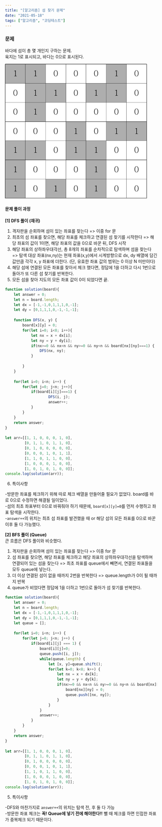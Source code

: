 ```yaml
---
title: "[알고리즘] 섬 찾기 문제"
date: "2021-05-18"
tags: ["알고리즘", "코딩테스트"]
---
```

### 문제

바다에 섬이 총 몇 개인지 구하는 문제.  
육지는 1로 표시되고, 바다는 0으로 표시된다.

![이미지](../../../src/images/알고리즘_섬나라.PNG)


#### 문제 풀이 과정

**[1] DFS 풀이 (재귀)**

1. 격자판을 순회하며 섬이 있는 좌표를 찾는다 => 이중 for 문
2. 최초의 섬 좌표를 찾으면, 해당 좌표를 체크하고 연결된 섬 찾기를 시작한다 => 해당 좌표의 값이 1이면, 해당 좌표의 값을 0으로 바꾼 뒤, DFS 시작
3. 해당 좌표의 상하좌우대각선, 총 8개의 좌표를 순차적으로 탐색하며 섬을 찾는다 => 탐색 대상 좌표(nx,ny)는 현재 좌표(x,y)에서 시계방향으로 dx, dy 배열에 담긴 값만큼 각각 x, y 좌표에 더한다.
   (단, 유효한 좌표 값의 범위는 0 이상 N 미만이다)
4. 해당 섬에 연결된 모든 좌표를 찾아서 체크 했다면, 정답에 1을 더하고 다시 1번으로 돌아가 또 다른 섬 찾기를 반복한다.
5. 모든 섬을 찾아 지도의 모든 좌표 값이 0이 되었다면 끝.

```javascript
function solution(board){  
    let answer = 0;
    let n = board.length;
    let dx = [-1,-1,0,1,1,1,0,-1];
    let dy = [0,1,1,1,0,-1,-1,-1];

    function DFS(x, y) {
        board[x][y] = 0;
        for(let i=0; i<8; i++){
            let nx = x + dx[i];
            let ny = y + dy[i];
            if(nx>=0 && nx<n && ny>=0 && ny<n && board[nx][ny]===1) {
                DFS(nx, ny);
            }
            
        }
    }

    for(let i=0; i<n; i++) {
        for(let j=0; j<n; j++){
            if(board[i][j]===1) {
                    DFS(i, j);
                    answer++;
            }
        }
    }           
    return answer;
}

let arr=[[1, 1, 0, 0, 0, 1, 0], 
         [0, 1, 1, 0, 1, 1, 0],
         [0, 1, 0, 0, 0, 0, 0],
         [0, 0, 0, 1, 0, 1, 1],
         [1, 1, 0, 1, 1, 0, 0],
         [1, 0, 0, 0, 1, 0, 0],
         [1, 0, 1, 0, 1, 0, 0]];
console.log(solution(arr));
```

6. 특이사항

-방문한 좌표를 체크하기 위해 따로 체크 배열을 만들어줄 필요가 없었다. board를 바로 0으로 수정하면 해결될 일이었다.  
-섬의 최초 좌표부터 0으로 바꿔줘야 하기 때문에, ```board[x][y]=0```를 먼저 수행하고 좌표 탐색을 시작한다.  
-```answer++```의 위치는 최초 섬 좌표를 발견했을 때 or 해당 섬의 모든 좌표를 0으로 바꾼 이후 둘 다 가능했다.



**[2] BFS 풀이 (Queue)**  
큰 흐름은 DFS 풀이와 비슷했다.

1. 격자판을 순회하며 섬이 있는 좌표를 찾는다 => 이중 for 문
2. 섬 좌표를 찾으면, 해당 좌표를 체크하고 해당 좌표의 상하좌우대각선을 탐색하며 연결되어 있는 섬을 찾는다 => 최초 좌표를 queue에서 빼면서, 연결된 좌표들을 모두 queue에 넣는다.
3. 더 이상 연결된 섬이 없을 때까지 2번을 반복한다 => queue.length가 0이 될 때까지 반복
4. queue가 비었다면 정답에 1을 더하고 1번으로 돌아가 섬 찾기를 반복한다.

```javascript
function solution(board){  
    let answer = 0;
    let n = board.length;
    let dx = [-1,-1,0,1,1,1,0,-1];
    let dy = [0,1,1,1,0,-1,-1,-1];
    let queue = [];
    
    for(let i=0; i<n; i++) {
        for(let j=0; j<n; j++) {
            if(board[i][j] === 1) {
                board[i][j]=0;
                queue.push([i, j]);
                while(queue.length) {
                    let [x, y]=queue.shift();
                    for(let k=0; k<8; k++) {
                        let nx = x + dx[k];
                        let ny = y + dy[k];
                        if(nx>=0 && nx<n && ny>=0 && ny<n && board[nx][ny]===1) {
                            board[nx][ny] = 0;
                            queue.push([nx, ny]);
                        }
                    }
                }
                answer++;
            }
        }
    }
    return answer;
}

let arr=[[1, 1, 0, 0, 0, 1, 0], 
         [0, 1, 1, 0, 1, 1, 0],
         [0, 1, 0, 0, 0, 0, 0],
         [0, 0, 0, 1, 0, 1, 1],
         [1, 1, 0, 1, 1, 0, 0],
         [1, 0, 0, 0, 1, 0, 0],
         [1, 0, 1, 0, 1, 0, 0]];
console.log(solution(arr));
```

5. 특이사항

-DFS와 마찬가지로 ```answer++```의 위치는 탐색 전, 후 둘 다 가능  
-방문한 좌표 체크는 **꼭! Queue에 넣기 전에 해야한다!!** 뺄 때 체크를 하면 인접한 좌표가 중복체크 되기 때문이다.